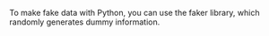 To make fake data with Python, you can use the faker library, which randomly generates dummy information.